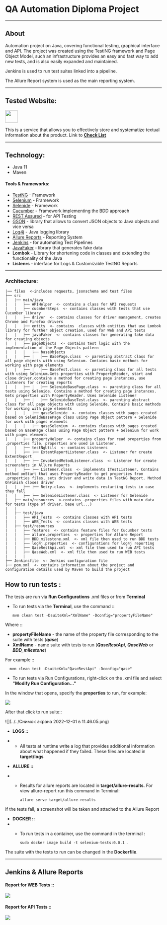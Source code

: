 # QA Automation Diploma Project

---

## About
Automation project on Java, covering functional testing, graphical interface and API.
The project was created using the TestiNG framework and Page Object Model, such an infrastructure provides an easy and fast way to add new tests, and is also easily expanded and maintained.

Jenkins is used to run test suites linked into a pipeline.


The Allure Report system is used as the main reporting system.


---

## Tested Website:
<a href="https://qase.io/">
<img src="https://app.qase.ca/sites/all/themes/qase/images/source/dashboard/img/blue-logo.png"  height="40" /> </a>

This is a service that allows you to effectively store and systematize textual information about the product.
Link to **[Check List](https://docs.google.com/spreadsheets/d/1nVYVrNgMXWsjxFZnoTqt6V7JiCtJcid1oD--midtB5A/edit?usp=sharing)**

---
## Technology:

* Java 11
* Maven

#### Tools & Frameworks:

* [TestNG](https://testng.org/) - Framework
* [Selenium](https://www.selenium.dev/) - Framework
* [Selenide](https://selenide.org) - Framework
* [Cucumber](https://cucumber.io) - Framework implementing the BDD approach
* [REST Assured](https://rest-assured.io/) - for API Testing
* [GSON](https://github.com/google/gson) - library that allows to convert JSON objects to Java objects and vice versa
* [Log4j](https://logging.apache.org/log4j/2.x/) - Java logging library
* [Allure Reports](http://allure.qatools.ru/) - Reporting System
* [Jenkins](https://www.jenkins.io/) - for automating Test Pipelines
* [JavaFaker](https://github.com/DiUS/java-faker) - library that generates fake data
* **Lombok** - Library for shortening code in classes and extending the functionality of the Java
* **Listenrs** - interface for Logs & Customizable TestNG Reports

---

### Architecture:

```
|── files  <-includes requests, jsonschema and test files
├── src
|   |── main/java
|   |   ├── APIHelper  <- contains a class for API requests
|   |   ├── cucmberSteps  <- contains classes with tests that use Cucumber library
|   |   ├── driver  <- contains classes for driver management, creates Chrome and Firefox drivers
|   |   ├── entity  <- contains  classes with entities that use Lombok library for further object creation, used for Web and API tests
|   |   ├── javaFaker  <- contains classes for generating fake data for creating objects
|   |   ├── pageObjects  <- contains test logic with the implementation of the Page Objects pattern
|   |   |   ├── baseObjects 
|   |   ├── |   ├── BasePage.class  <- parenting abstract class for all page objects with using Selenium. Contains basic methods for working with page elements
|   |   ├── |   ├── BaseTest.class  <- parenting class for all tests with using Selenium.Gets properties with PropertyReader, start and close driver,contains a method for creating page instances, use Listeners for creating reports
|   |   ├── |   ├── SelenideBasePage.class  <- parenting class for all tests using Selenide. Contains a method for creating page instances. Gets properties with PropertyReader. Uses Selenide Listener 
|   |   ├── |   ├── SelenideBaseTest.class  <- parenting abstract class for all page objects with using Selenide. Contains basic methods for working with page elements
|   |   |   ├── qaseSelenide  <- contains classes with pages created based on SelenideBasePage class using Page Object pattern + Selenide for work with pages elements
|   |   |   ├── qaseSelenium  <- contains classes with pages created based on BasePage class using Page Object pattern + Selenium for work with pages elements
|   |   ├── propertyHelper  <- contains class for read properties from .properties file, properties are used in Listener.
|   |   ├── testNgUtils  <- contains Listeners
|   |   ├── ├── ExtentReportListener.class  <- Listener for create ExtentReport 
|   |   ├── ├── InvoketedMetodListener.class  <- Listener for create screenshots in Allure Reports
|   |   ├── ├── Listener.class  <- implements ITestListener. Contains method onStart that uses PropertyReader to get properties from .properties files, sets driver and write data in TestNG Report. Method OnFinish closes driver
|   |   ├── ├── Retry.class  <- implements restarting tests in case they fall
|   |   ├── ├── SelenideListener.class  <- Listener for Selenide
|   ├── main/resources  <-contains .properties files with main data for tests (type of driver, base url...)
|   |   
│   ├── test/java
|   |   ├── API_Tests  <- contains classes with API tests
|   |   ├── WEB_Tests  <- contains classes with WEB tests
│   ├── test/resourses
|   |   ├── features  <- contains feature files for Cucumber tests
|   |   ├── allure.properties  <- properties for Allure Report
|   |   ├── BDD_milestone.xml  <- xml file then used to run BDD tests
|   |   ├── log4j.properties  <- configurations for log4j reporting
|   |   ├── QaseRestApi.xml  <- xml file then used to run API tests
|   |   ├── QaseWeb.xml  <- xml file then used to run WEB tests
|   |   |
├── Jenkinsfile  <- Jenkins configuration file
├── pom.xml  <- contains information about the project and configuration details used by Maven to build the project
```
## How to run tests :

The tests are run via **Run Configurations** .xml files or from **Terminal**

* To run tests via the **Terminal**, use the command ::

      mvn clean test -DsuiteXml="XmlName" -Dconfig="propertyFileName"

Where ::

* **propertyFileName** - the name of the property file corresponding to the suite with tests (**_qase_**)
* **XmlName** - name suite with tests to run (**_QaseRestApi_**, **_QaseWeb_** or **_BDD_milestone_**)

For example ::

      mvn clean test -DsuiteXml="QaseRestApi" -Dconfig="qase"

* To run tests via Run Configurations, right-click on the .xml file and select **"Modify Run Configuration..."**

In the window that opens, specify the **properties** to run, for example:

![](../../qase1.png)

After that click to run suite::

 ![](../../Снимок экрана 2022-12-01 в 11.46.05.png)

* **LOGS ::**
*
  * All tests at runtime write a log that provides additional information about what happened if they failed. These
    files are located in **target/logs**


* **ALLURE ::**
*
  * Results for allure reports are located in **target/allure-results**. For view allure-report run this command in
    Terminal:

        allure serve target/allure-results

If the tests fall, a screenshot will be taken and attached to the Allure Report

* **DOCKER ::**
*
  * To run tests in a container, use the command in the terminal :

        sudo docker image build -t selenium-tests:0.0.1 .

The suite with the tests to run can be changed in the **Dockerfile**.

---
## Jenkins & Allure Reports
#### Report for WEB Tests ::
![](../../../Downloads/WEB.gif)


#### Report for API Tests ::

![](../../../Downloads/WEB.gif)
